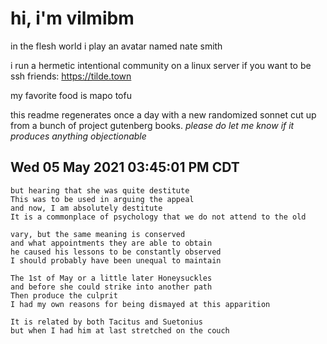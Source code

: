 # hi, i'm vilmibm

in the flesh world i play an avatar named nate smith

i run a hermetic intentional community on a linux server if you want to be ssh friends: https://tilde.town

my favorite food is mapo tofu

this readme regenerates once a day with a new randomized sonnet cut up from a bunch of project gutenberg books.
_please do let me know if it produces anything objectionable_

## Wed 05 May 2021 03:45:01 PM CDT

    but hearing that she was quite destitute
    This was to be used in arguing the appeal
    and now, I am absolutely destitute
    It is a commonplace of psychology that we do not attend to the old
    
    vary, but the same meaning is conserved
    and what appointments they are able to obtain
    he caused his lessons to be constantly observed
    I should probably have been unequal to maintain
    
    The 1st of May or a little later Honeysuckles
    and before she could strike into another path
    Then produce the culprit
    I had my own reasons for being dismayed at this apparition
    
    It is related by both Tacitus and Suetonius
    but when I had him at last stretched on the couch
